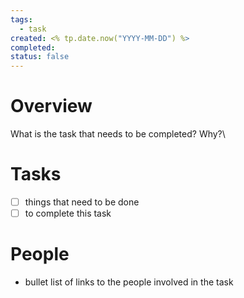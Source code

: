```yaml
---
tags:
  - task
created: <% tp.date.now("YYYY-MM-DD") %>
completed: 
status: false
---
```


# Overview
What is the task that needs to be completed? Why?\

# Tasks
- [ ] things that need to be done
- [ ] to complete this task

# People
- bullet list of links to the people involved in the task